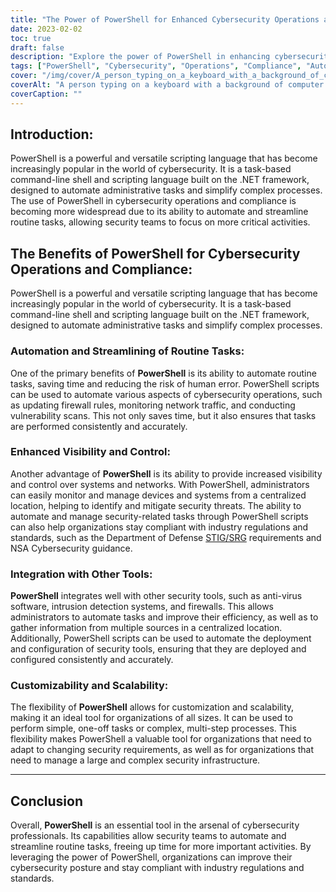 ```yaml
---
title: "The Power of PowerShell for Enhanced Cybersecurity Operations and Compliance"
date: 2023-02-02
toc: true
draft: false
description: "Explore the power of PowerShell in enhancing cybersecurity operations and achieving compliance with industry standards through automation and streamlined processes."
tags: ["PowerShell", "Cybersecurity", "Operations", "Compliance", "Automation", "STIG SRG Requirements", "NSACyber Guidance", "Windows Systems", "Blue-Team Defense", "Scripts", "Tools", "C Sharp projects"]
cover: "/img/cover/A_person_typing_on_a_keyboard_with_a_background_of_computer.png"
coverAlt: "A person typing on a keyboard with a background of computer servers and network cables, representing the use of PowerShell for cybersecurity operations and compliance."
coverCaption: ""
---
```


## Introduction:

PowerShell is a powerful and versatile scripting language that has become increasingly popular in the world of cybersecurity. It is a task-based command-line shell and scripting language built on the .NET framework, designed to automate administrative tasks and simplify complex processes. The use of PowerShell in cybersecurity operations and compliance is becoming more widespread due to its ability to automate and streamline routine tasks, allowing security teams to focus on more critical activities.

## The Benefits of PowerShell for Cybersecurity Operations and Compliance:

PowerShell is a powerful and versatile scripting language that has become increasingly popular in the world of cybersecurity. It is a task-based command-line shell and scripting language built on the .NET framework, designed to automate administrative tasks and simplify complex processes. 

### Automation and Streamlining of Routine Tasks:

One of the primary benefits of **PowerShell** is its ability to automate routine tasks, saving time and reducing the risk of human error. PowerShell scripts can be used to automate various aspects of cybersecurity operations, such as updating firewall rules, monitoring network traffic, and conducting vulnerability scans. This not only saves time, but it also ensures that tasks are performed consistently and accurately.

### Enhanced Visibility and Control:

Another advantage of **PowerShell** is its ability to provide increased visibility and control over systems and networks. With PowerShell, administrators can easily monitor and manage devices and systems from a centralized location, helping to identify and mitigate security threats. The ability to automate and manage security-related tasks through PowerShell scripts can also help organizations stay compliant with industry regulations and standards, such as the Department of Defense [STIG/SRG](https://simeononsecurity.com/github/stiging-standalone-windows-servers/) requirements and NSA Cybersecurity guidance.

### Integration with Other Tools:

**PowerShell** integrates well with other security tools, such as anti-virus software, intrusion detection systems, and firewalls. This allows administrators to automate tasks and improve their efficiency, as well as to gather information from multiple sources in a centralized location. Additionally, PowerShell scripts can be used to automate the deployment and configuration of security tools, ensuring that they are deployed and configured consistently and accurately.

### Customizability and Scalability:

The flexibility of **PowerShell** allows for customization and scalability, making it an ideal tool for organizations of all sizes. It can be used to perform simple, one-off tasks or complex, multi-step processes. This flexibility makes PowerShell a valuable tool for organizations that need to adapt to changing security requirements, as well as for organizations that need to manage a large and complex security infrastructure.

________

## Conclusion

Overall, **PowerShell** is an essential tool in the arsenal of cybersecurity professionals. Its capabilities allow security teams to automate and streamline routine tasks, freeing up time for more important activities. By leveraging the power of PowerShell, organizations can improve their cybersecurity posture and stay compliant with industry regulations and standards.
